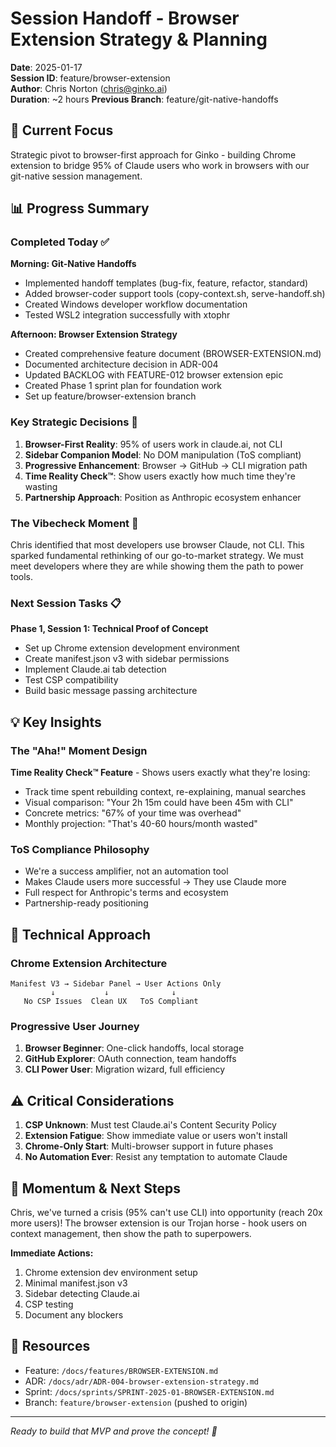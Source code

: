 # Session Handoff - Browser Extension Strategy & Planning

**Date**: 2025-01-17  
**Session ID**: feature/browser-extension  
**Author**: Chris Norton (chris@ginko.ai)  
**Duration**: ~2 hours
**Previous Branch**: feature/git-native-handoffs

## 🎯 Current Focus

Strategic pivot to browser-first approach for Ginko - building Chrome extension to bridge 95% of Claude users who work in browsers with our git-native session management.

## 📊 Progress Summary  

### Completed Today ✅
**Morning: Git-Native Handoffs**
- Implemented handoff templates (bug-fix, feature, refactor, standard)
- Added browser-coder support tools (copy-context.sh, serve-handoff.sh)
- Created Windows developer workflow documentation
- Tested WSL2 integration successfully with xtophr

**Afternoon: Browser Extension Strategy**
- Created comprehensive feature document (BROWSER-EXTENSION.md)
- Documented architecture decision in ADR-004
- Updated BACKLOG with FEATURE-012 browser extension epic
- Created Phase 1 sprint plan for foundation work
- Set up feature/browser-extension branch

### Key Strategic Decisions 🎯

1. **Browser-First Reality**: 95% of users work in claude.ai, not CLI
2. **Sidebar Companion Model**: No DOM manipulation (ToS compliant)
3. **Progressive Enhancement**: Browser → GitHub → CLI migration path
4. **Time Reality Check™**: Show users exactly how much time they're wasting
5. **Partnership Approach**: Position as Anthropic ecosystem enhancer

### The Vibecheck Moment 🔄
Chris identified that most developers use browser Claude, not CLI. This sparked fundamental rethinking of our go-to-market strategy. We must meet developers where they are while showing them the path to power tools.

### Next Session Tasks 📋
**Phase 1, Session 1: Technical Proof of Concept**
- Set up Chrome extension development environment
- Create manifest.json v3 with sidebar permissions
- Implement Claude.ai tab detection
- Test CSP compatibility
- Build basic message passing architecture

## 💡 Key Insights

### The "Aha!" Moment Design
**Time Reality Check™ Feature** - Shows users exactly what they're losing:
- Track time spent rebuilding context, re-explaining, manual searches
- Visual comparison: "Your 2h 15m could have been 45m with CLI"
- Concrete metrics: "67% of your time was overhead"
- Monthly projection: "That's 40-60 hours/month wasted"

### ToS Compliance Philosophy
- We're a success amplifier, not an automation tool
- Makes Claude users more successful → They use Claude more
- Full respect for Anthropic's terms and ecosystem
- Partnership-ready positioning

## 🔧 Technical Approach

### Chrome Extension Architecture
```
Manifest V3 → Sidebar Panel → User Actions Only
         ↓           ↓              ↓
   No CSP Issues  Clean UX   ToS Compliant
```

### Progressive User Journey
1. **Browser Beginner**: One-click handoffs, local storage
2. **GitHub Explorer**: OAuth connection, team handoffs  
3. **CLI Power User**: Migration wizard, full efficiency

## ⚠️ Critical Considerations

1. **CSP Unknown**: Must test Claude.ai's Content Security Policy
2. **Extension Fatigue**: Show immediate value or users won't install
3. **Chrome-Only Start**: Multi-browser support in future phases
4. **No Automation Ever**: Resist any temptation to automate Claude

## 🚀 Momentum & Next Steps

Chris, we've turned a crisis (95% can't use CLI) into opportunity (reach 20x more users)! The browser extension is our Trojan horse - hook users on context management, then show the path to superpowers.

**Immediate Actions:**
1. Chrome extension dev environment setup
2. Minimal manifest.json v3
3. Sidebar detecting Claude.ai
4. CSP testing
5. Document any blockers

## 📁 Resources
- Feature: `/docs/features/BROWSER-EXTENSION.md`
- ADR: `/docs/adr/ADR-004-browser-extension-strategy.md`
- Sprint: `/docs/sprints/SPRINT-2025-01-BROWSER-EXTENSION.md`
- Branch: `feature/browser-extension` (pushed to origin)

---

*Ready to build that MVP and prove the concept! 🚀*